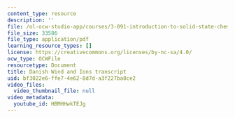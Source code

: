 ```yaml
---
content_type: resource
description: ''
file: /ol-ocw-studio-app/courses/3-091-introduction-to-solid-state-chemistry-fall-2018/HBMHHwkTEJg_transcript.pdf
file_size: 33586
file_type: application/pdf
learning_resource_types: []
license: https://creativecommons.org/licenses/by-nc-sa/4.0/
ocw_type: OCWFile
resourcetype: Document
title: Danish Wind and Ions transcript
uid: bf3022e6-ffe7-4e62-8d7d-a3f227ba8ce2
video_files:
  video_thumbnail_file: null
video_metadata:
  youtube_id: HBMHHwkTEJg
---
```

